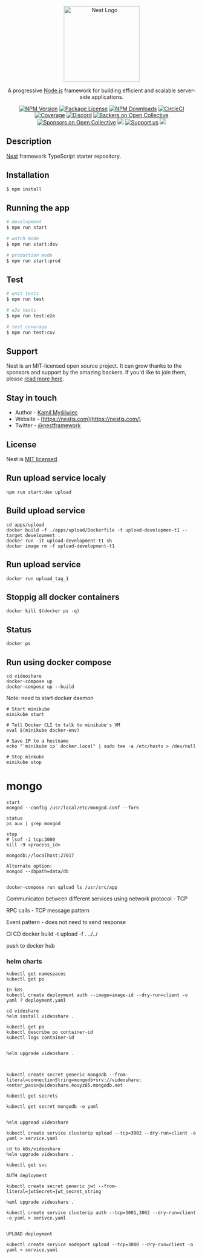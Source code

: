 <p align="center">
  <a href="http://nestjs.com/" target="blank"><img src="https://nestjs.com/img/logo-small.svg" width="200" alt="Nest Logo" /></a>
</p>

[circleci-image]: https://img.shields.io/circleci/build/github/nestjs/nest/master?token=abc123def456
[circleci-url]: https://circleci.com/gh/nestjs/nest

  <p align="center">A progressive <a href="http://nodejs.org" target="_blank">Node.js</a> framework for building efficient and scalable server-side applications.</p>
    <p align="center">
<a href="https://www.npmjs.com/~nestjscore" target="_blank"><img src="https://img.shields.io/npm/v/@nestjs/core.svg" alt="NPM Version" /></a>
<a href="https://www.npmjs.com/~nestjscore" target="_blank"><img src="https://img.shields.io/npm/l/@nestjs/core.svg" alt="Package License" /></a>
<a href="https://www.npmjs.com/~nestjscore" target="_blank"><img src="https://img.shields.io/npm/dm/@nestjs/common.svg" alt="NPM Downloads" /></a>
<a href="https://circleci.com/gh/nestjs/nest" target="_blank"><img src="https://img.shields.io/circleci/build/github/nestjs/nest/master" alt="CircleCI" /></a>
<a href="https://coveralls.io/github/nestjs/nest?branch=master" target="_blank"><img src="https://coveralls.io/repos/github/nestjs/nest/badge.svg?branch=master#9" alt="Coverage" /></a>
<a href="https://discord.gg/G7Qnnhy" target="_blank"><img src="https://img.shields.io/badge/discord-online-brightgreen.svg" alt="Discord"/></a>
<a href="https://opencollective.com/nest#backer" target="_blank"><img src="https://opencollective.com/nest/backers/badge.svg" alt="Backers on Open Collective" /></a>
<a href="https://opencollective.com/nest#sponsor" target="_blank"><img src="https://opencollective.com/nest/sponsors/badge.svg" alt="Sponsors on Open Collective" /></a>
  <a href="https://paypal.me/kamilmysliwiec" target="_blank"><img src="https://img.shields.io/badge/Donate-PayPal-ff3f59.svg"/></a>
    <a href="https://opencollective.com/nest#sponsor"  target="_blank"><img src="https://img.shields.io/badge/Support%20us-Open%20Collective-41B883.svg" alt="Support us"></a>
  <a href="https://twitter.com/nestframework" target="_blank"><img src="https://img.shields.io/twitter/follow/nestframework.svg?style=social&label=Follow"></a>
</p>
  <!--[![Backers on Open Collective](https://opencollective.com/nest/backers/badge.svg)](https://opencollective.com/nest#backer)
  [![Sponsors on Open Collective](https://opencollective.com/nest/sponsors/badge.svg)](https://opencollective.com/nest#sponsor)-->

## Description

[Nest](https://github.com/nestjs/nest) framework TypeScript starter repository.

## Installation

```bash
$ npm install
```

## Running the app

```bash
# development
$ npm run start

# watch mode
$ npm run start:dev

# production mode
$ npm run start:prod
```

## Test

```bash
# unit tests
$ npm run test

# e2e tests
$ npm run test:e2e

# test coverage
$ npm run test:cov
```

## Support

Nest is an MIT-licensed open source project. It can grow thanks to the sponsors and support by the amazing backers. If you'd like to join them, please [read more here](https://docs.nestjs.com/support).

## Stay in touch

- Author - [Kamil Myśliwiec](https://kamilmysliwiec.com)
- Website - [https://nestjs.com](https://nestjs.com/)
- Twitter - [@nestframework](https://twitter.com/nestframework)

## License

Nest is [MIT licensed](LICENSE).

## Run upload service localy

```
npm run start:dev upload
```

## Build upload service

```
cd apps/upload
docker build -f ./apps/upload/Dockerfile -t upload-developmen-t1 --target development .
docker run -it upload-development-t1 sh
docker image rm -f upload-development-t1

```

## Run upload service

```
docker run upload_tag_1
```

## Stoppig all docker containers

```
docker kill $(docker ps -q)
```

## Status

```
docker ps
```

## Run using docker compose

```
cd videoshare
docker-compose up
docker-compose up --build
```

Note: need to start docker daemon

```
# Start minikube
minikube start

# Tell Docker CLI to talk to minikube's VM
eval $(minikube docker-env)

# Save IP to a hostname
echo "`minikube ip` docker.local" | sudo tee -a /etc/hosts > /dev/null

# Stop minkube
minikube stop

```

# mongo

```
start
mongod --config /usr/local/etc/mongod.conf --fork

status
ps aux | grep mongod

stop
# lsof -i tcp:3000
kill -9 <process_id>

mongodb://localhost:27017

Alternate option:
mongod --dbpath=data/db


docker-compose run upload ls /usr/src/app

```

Communicaton between different services using network protocol - TCP

RPC calls - TCP message pattern

Event pattern - does not need to send response

CI CD
docker build -t upload -f . ../../

push to docker hub

### helm charts

```
kubectl get namespaces
kubectl get po

In k8s
kubectl create deployment auth --image=image-id --dry-run=client -o yaml ? deployment.yaml

cd videshare
helm install videoshare .

kubectl get po
kubectl describe po container-id
kubectl logs container-id


helm upgrade videoshare .



kubectl create secret generic mongodb --from-literal=connectionString=mongodb+srv://videoshare:<enter_pass>@videoshare.4ovyz65.mongodb.net

kubectl get secrets

kubectl get secret mongodb -o yaml


helm upgread videoshare

kubectl create service clusterip upload --tcp=3002 --dry-run=client -o yaml > service.yaml

cd to k8s/videoshare
helm upgrade videoshare .

kubectl get svc

AUTH deployment

kubectl create secret generic jwt --from-literal=jwtSecret=jwt_secret_string

heml upgrade videoshare .

kubectl create service clusterip auth --tcp=3001,3002 --dry-run=client -o yaml > serivce.yaml


UPLOAD deployment

kubectl create service nodeport upload --tcp=3000 --dry-run=client -o yaml > service.yaml

```
